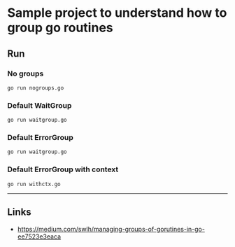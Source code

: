 
# Sample project to understand how to group go routines

## Run

### No groups
```
go run nogroups.go
```

### Default WaitGroup
```
go run waitgroup.go
```

### Default ErrorGroup
```
go run waitgroup.go
```

### Default ErrorGroup with context
```
go run withctx.go
```

---

## Links

* https://medium.com/swlh/managing-groups-of-gorutines-in-go-ee7523e3eaca
